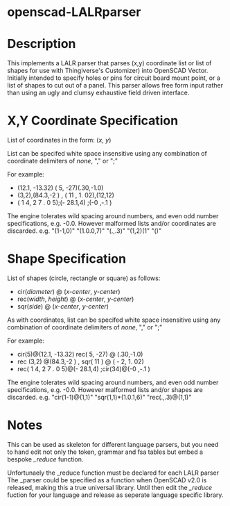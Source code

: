 openscad-LALRparser
===================
Description
===========
This implements a LALR parser that parses (x,y) coordinate list or list of 
shapes for use with Thingiverse's Customizer) into OpenSCAD Vector. Initially
intended to specify holes or pins for circuit board mount point, or a list of
shapes to cut out of a panel. This parser allows free form input rather than
using an ugly and clumsy exhaustive field driven interface.

X,Y Coordinate Specification
============================
List of coordinates in the form: (*x*, *y*) 
     
List can be specifed white space insensitive using any combination of 
coordinate delimiters of *none*, "," or ";"
     
For example:
* (12.1, -13.32) ( 5, -27)(.30,-1.0)
* (3,2),(84.3,-2 ) , ( 11 , 1. 02),(12,12)
* ( 1 4, 2 7 . 0 5);(-  28.1,4) ;(-0 ,-.1  )
 
The engine tolerates wild spacing around numbers, and even odd number
specifications, e.g. -0.0. However malformed lists and/or coordinates
are discarded. e.g. "(1-1,0)" "(1.0.0,7)" "(.,.3)" "(1,2)(1" "()"

Shape Specification
===================
List of shapes (circle, rectangle or square) as follows:
* cir(*diameter*) @ (*x-center*, *y-center*)
* rec(*width*, *height*) @ (*x-center*, *y-center*)
* sqr(*side*) @ (*x-center*, *y-center*)
     
As with coordinates, list can be specifed white space insensitive using
any combination of coordinate delimiters of *none*, "," or ";"
     
For example:
* cir(5)@(12.1, -13.32) rec( 5, -27) @ (.30,-1.0)
* rec (3,2) @(84.3,-2 ) , sqr( 11 ) @ ( - 2, 1. 02)
* rec( 1 4, 2 7 . 0 5)@(-  28.1,4) ;cir(34)@(-0 ,-.1  )
 
The engine tolerates wild spacing around numbers, and even odd number
specifications, e.g. -0.0. However malformed lists and/or shapes are 
discarded. e.g. "cir(1-1)@(1,1)" "sqr(1,1)*(1.0.1,6)" "rec(.,.3)@(1,1)"

Notes
=====
This can be used as skeleton for different language parsers, but you
need to hand edit not only the token, grammar and fsa tables but embed
a bespoke *_reduce* function.

Unfortunaely the _reduce function must be declared for each LALR parser
The _parser could be specified as a function when OpenSCAD v2.0 is 
released, making this a true universal library. Until then edit the 
*_reduce* fuction for your language and release as seperate language 
specific library.
